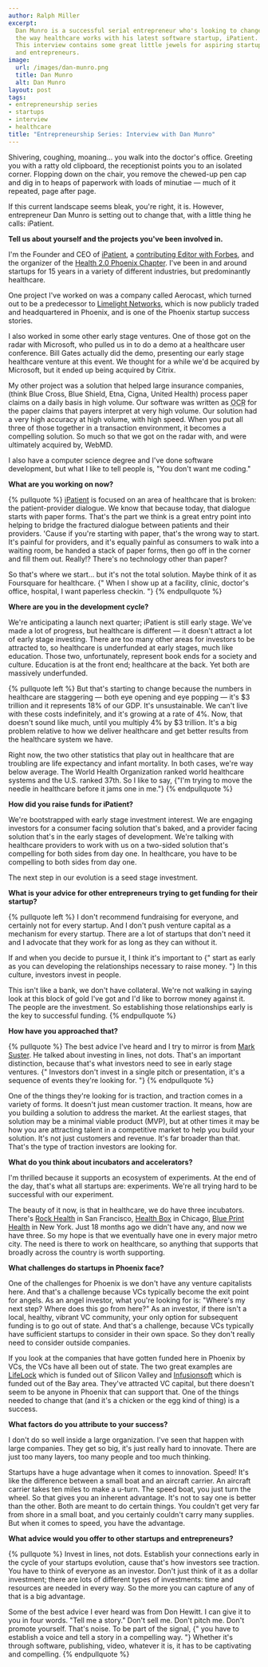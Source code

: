 ```yaml
---
author: Ralph Miller
excerpt:
  Dan Munro is a successful serial entrepreneur who's looking to change
  the way healthcare works with his latest software startup, iPatient.
  This interview contains some great little jewels for aspiring startups
  and entrepreneurs.
image:
  url: /images/dan-munro.png
  title: Dan Munro
  alt: Dan Munro
layout: post
tags:
- entrepreneurship series
- startups
- interview
- healthcare
title: "Entrepreneurship Series: Interview with Dan Munro"
---
```


Shivering, coughing, moaning&hellip; you walk into the doctor's office. Greeting you with a ratty old clipboard, the receptionist points you to an isolated corner. Flopping down on the chair, you remove the chewed-up pen cap and dig in to heaps of paperwork with loads of minutiae &mdash; much of it repeated, page after page.

If this current landscape seems bleak, you're right, it is. However, entrepreneur Dan Munro is setting out to change that, with a little thing he calls: iPatient.
 
**Tell us about yourself and the projects you've been involved in.**

I'm the Founder and CEO of [iPatient](http://ipatient.com/), a [contributing Editor with Forbes](http://blogs.forbes.com/danmunro/), and the organizer of the [Health 2.0 Phoenix Chapter](http://www.linkedin.com/groups/Health-20-Phoenix-Chapter-2861078). I've been in and around startups for 15 years in a variety of different industries, but predominantly healthcare.

One project I've worked on was a company called Aerocast, which turned out to be a predecessor to [Limelight Networks](http://www.limelight.com/), which is now publicly traded and headquartered in Phoenix, and is one of the Phoenix startup success stories.

I also worked in some other early stage ventures. One of those got on the radar with Microsoft, who pulled us in to do a demo at a healthcare user conference. Bill Gates actually did the demo, presenting our early stage healthcare venture at this event. We thought for a while we'd be acquired by Microsoft, but it ended up being acquired by Citrix.

My other project was a solution that helped large insurance companies, (think Blue Cross, Blue Shield, Etna, Cigna, United Health) process paper claims on a daily basis in high volume. Our software was written as <abbr title="Optical Character Recognition">OCR</abbr> for the paper claims that payers interpret at very high volume. Our solution had a very high accuracy at high volume, with high speed. When you put all three of those together in a transaction environment, it becomes a compelling solution. So much so that we got on the radar with, and were ultimately acquired by, WebMD.

I also have a computer science degree and I've done software development, but what I like to tell people is, "You don't want me coding."

**What are you working on now?**

{% pullquote %}
[iPatient](http://ipatient.com/) is focused on an area of healthcare that is broken: the patient-provider dialogue. We know that because today, that dialogue starts with paper forms. That's the part we think is a great entry point into helping to bridge the fractured dialogue between patients and their providers. 'Cause if you're starting with paper, that's the wrong way to start. It's painful for providers, and it's equally painful as consumers to walk into a waiting room, be handed a stack of paper forms, then go off in the corner and fill them out. Really!? There's no technology other than paper?

So that's where we start&hellip; but it's not the total solution. Maybe think of it as Foursquare for healthcare. {" When I show up at a facility, clinic, doctor's office, hospital, I want paperless checkin. "}
{% endpullquote %}

**Where are you in the development cycle?**

We're anticipating a launch next quarter; iPatient is still early stage. We've made a lot of progress, but healthcare is different &mdash; it doesn't attract a lot of early stage investing. There are too many other areas for investors to be attracted to, so healthcare is underfunded at early stages, much like education. Those two, unfortunately, represent book ends for a society and culture. Education is at the front end; healthcare at the back. Yet both are massively underfunded.

{% pullquote left %}
But that's starting to change because the numbers in healthcare are staggering &mdash; both eye opening and eye popping &mdash; it's $3 trillion and it represents 18% of our GDP. It's unsustainable. We can't live with these costs indefinitely, and it's growing at a rate of 4%. Now, that doesn't sound like much, until you multiply 4% by $3 trillion. It's a big problem relative to how we deliver healthcare and get better results from the healthcare system we have.

Right now, the two other statistics that play out in healthcare that are troubling are life expectancy and infant mortality.  In both cases, we're way below average. The World Health Organization ranked world healthcare systems and the U.S. ranked 37th. So I like to say, {"I'm trying to move the needle in healthcare before it jams one in me."}
{% endpullquote %}

**How did you raise funds for iPatient?**

We're bootstrapped with early stage investment interest. We are engaging investors for a consumer facing solution that's baked, and a provider facing solution that's in the early stages of development. We're talking with healthcare providers to work with us on a two-sided solution that's compelling for both sides from day one. In healthcare, you have to be compelling to both sides from day one.

The next step in our evolution is a seed stage investment.

**What is your advice for other entrepreneurs trying to get funding for their startup?**

{% pullquote left %}
I don't recommend fundraising for everyone, and certainly not for every startup. And I don't push venture capital as a mechanism for every startup. There are a lot of startups that don't need it and I advocate that they work for as long as they can without it.

If and when you decide to pursue it, I think it's important to {" start as early as you can developing the relationships necessary to raise money. "} In this culture, investors invest in people.

This isn't like a bank, we don't have collateral. We're not walking in saying look at this block of gold I've got and I'd like to borrow money against it. The people are the investment. So establishing those relationships early is the key to successful funding.
{% endpullquote %}

**How have you approached that?**

{% pullquote %}
The best advice I've heard and I try to mirror is from [Mark Suster](http://www.bothsidesofthetable.com/). He talked about investing in lines, not dots. That's an important distinction, because that's what investors need to see in early stage ventures. {" Investors don't invest in a single pitch or presentation, it's a sequence of events they're looking for. "}
{% endpullquote %}

One of the things they're looking for is traction, and traction comes in a variety of forms. It doesn't just mean customer traction. It means, how are you building a solution to address the market. At the earliest stages, that solution may be a minimal viable product (MVP), but at other times it may be how you are attracting talent in a competitive market to help you build your solution. It's not just customers and revenue. It's far broader than that. That's the type of traction investors are looking for.

**What do you think about incubators and accelerators?**

I'm thrilled because it supports an ecosystem of experiments. At the end of the day, that's what all startups are: experiments. We're all trying hard to be successful with our experiment.

The beauty of it now, is that in healthcare, we do have three incubators. There's [Rock Health](http://rockhealth.com/) in San Francisco, [Health Box](http://www.sandboxindustries.com/about/healthbox/) in Chicago, [Blue Print Health](http://www.blueprinthealth.org/) in New York. Just 18 months ago we didn't have any, and now we have three. So my hope is that we eventually have one in every major metro city. The need is there to work on healthcare, so anything that supports that broadly across the country is worth supporting.

**What challenges do startups in Phoenix face?**

One of the challenges for Phoenix is we don't have any venture capitalists here. And that's a challenge because VCs typically become the exit point for angels. As an angel investor, what you're looking for is: "Where's my next step? Where does this go from here?" As an investor, if there isn't a local, healthy, vibrant VC community, your only option for subsequent funding is to go out of state. And that's a challenge, because VCs typically have sufficient startups to consider in their own space. So they don't really need to consider outside companies.

If you look at the companies that have gotten funded here in Phoenix by VCs, the VCs have all been out of state. The two great examples are [LifeLock](http://www.lifelock.com/) which is funded out of Silicon Valley and [Infusionsoft](http://www.infusionsoft.com/) which is funded out of the Bay area. They've attracted VC capital, but there doesn't seem to be anyone in Phoenix that can support that. One of the things needed to change that (and it's a chicken or the egg kind of thing) is a success.

**What factors do you attribute to your success?**

I don't do so well inside a large organization. I've seen that happen with large companies. They get so big, it's just really hard to innovate. There are just too many layers, too many people and too much thinking.

Startups have a huge advantage when it comes to innovation. Speed! It's like the difference between a small boat and an aircraft carrier. An aircraft carrier takes ten miles to make a u-turn. The speed boat, you just turn the wheel. So that gives you an inherent advantage. It's not to say one is better than the other. Both are meant to do certain things. You couldn't get very far from shore in a small boat, and you certainly couldn't carry many supplies. But when it comes to speed, you have the advantage.

**What advice would you offer to other startups and entrepreneurs?**

{% pullquote %}
Invest in lines, not dots. Establish your connections early in the cycle of your startups evolution, cause that's how investors see traction. You have to think of everyone as an investor. Don't just think of it as a dollar investment; there are lots of different types of investments: time and resources are needed in every way. So the more you can capture of any of that is a big advantage.

Some of the best advice I ever heard was from Don Hewitt. I can give it to you in four words. "Tell me a story." Don't sell me. Don't pitch me. Don't promote yourself. That's noise. To be part of the signal, {" you have to establish a voice and tell a story in a compelling way. "} Whether it's through software, publishing, video, whatever it is, it has to be captivating and compelling.
{% endpullquote %}
